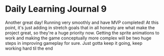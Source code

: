 # **Daily Learning Journal 9**

Another great day! Running very smoothly and have MVP completed! At this point, it's just adding in stretch goals that in all honesty are what make the project great, so they're a huge priority now.  Getting the sprite animations to work and making the game conceptually more complex will be two huge steps in improving gameplay for sure.  Just gotta keep it going, keep working hard til the end
